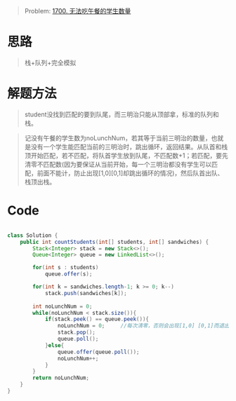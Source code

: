 > Problem: [1700. 无法吃午餐的学生数量](https://leetcode.cn/problems/number-of-students-unable-to-eat-lunch/description/)

# 思路
> 栈+队列+完全模拟

# 解题方法
> student没找到匹配的要到队尾，而三明治只能从顶部拿，标准的队列和栈。

> 记没有午餐的学生数为noLunchNum，若其等于当前三明治的数量，也就是没有一个学生能匹配当前的三明治时，跳出循环，返回结果。从队首和栈顶开始匹配，若不匹配，将队首学生放到队尾，不匹配数+1；若匹配，要先清零不匹配数(因为要保证从当前开始，每一个三明治都没有学生可以匹配，前面不能计，防止出现[1,0][0,1]却跳出循环的情况)，然后队首出队、栈顶出栈。


# Code
```Java []

class Solution {
    public int countStudents(int[] students, int[] sandwiches) {
        Stack<Integer> stack = new Stack<>();
        Queue<Integer> queue = new LinkedList<>();

        for(int s : students)
            queue.offer(s);

        for(int k = sandwiches.length-1; k >= 0; k--)
            stack.push(sandwiches[k]);
        
        int noLunchNum = 0;
        while(noLunchNum < stack.size()){
            if(stack.peek() == queue.peek()){
                noLunchNum = 0;     //每次清零，否则会出现[1,0] [0,1]而退出循环的情况
                stack.pop();
                queue.poll();
            }else{
                queue.offer(queue.poll());
                noLunchNum++;
            }    
        }
        return noLunchNum;
    }
}
```
